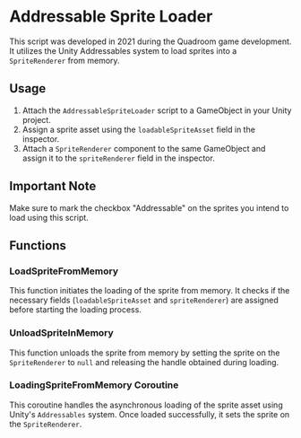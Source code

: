 # Addressable Sprite Loader

This script was developed in 2021 during the Quadroom game development. It utilizes the Unity Addressables system to load sprites into a `SpriteRenderer` from memory.

## Usage

1. Attach the `AddressableSpriteLoader` script to a GameObject in your Unity project.
2. Assign a sprite asset using the `loadableSpriteAsset` field in the inspector.
3. Attach a `SpriteRenderer` component to the same GameObject and assign it to the `spriteRenderer` field in the inspector.

## Important Note

Make sure to mark the checkbox "Addressable" on the sprites you intend to load using this script.

## Functions

### LoadSpriteFromMemory

This function initiates the loading of the sprite from memory. It checks if the necessary fields (`loadableSpriteAsset` and `spriteRenderer`) are assigned before starting the loading process.

### UnloadSpriteInMemory

This function unloads the sprite from memory by setting the sprite on the `SpriteRenderer` to `null` and releasing the handle obtained during loading.

### LoadingSpriteFromMemory Coroutine

This coroutine handles the asynchronous loading of the sprite asset using Unity's `Addressables` system. Once loaded successfully, it sets the sprite on the `SpriteRenderer`.
